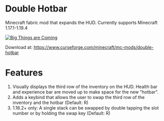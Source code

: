 # Double Hotbar
Minecraft fabric mod that expands the HUD.
Currently supports Minecraft 1.17.1-1.19.4

[![Big Things are Coming](https://www.youtube.com/watch?v=kEl_om1-2wA/default.jpg)](https://www.youtube.com/watch?v=kEl_om1-2wA)

Download at: https://www.curseforge.com/minecraft/mc-mods/double-hotbar

# Features
1. Visually displays the third row of the inventory on the HUD. Health bar and experience bar are moved up to make space for the new "hotbar".
2. Adds a keybind that allows the user to swap the third row of the inventory and the hotbar (Default: R)
3. 1.18.2+ only: A single stack can be swapped by double tapping the slot number or by holding the swap key (Default: R)
